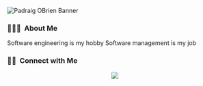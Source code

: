 ![Padraig OBrien Banner](https://pbs.twimg.com/profile_banners/195484319/1607249995/1500x500)

### 👨🏻‍💻 &nbsp;About Me

Software engineering is my hobby
Software management is my job


### 🤝🏻 &nbsp;Connect with Me

<p align="center">
<a href="http://twitter.com/padraigobrien"><img src="https://img.shields.io/twitter/follow/padraigobrien?style=for-the-badge"/></a>
</p>

